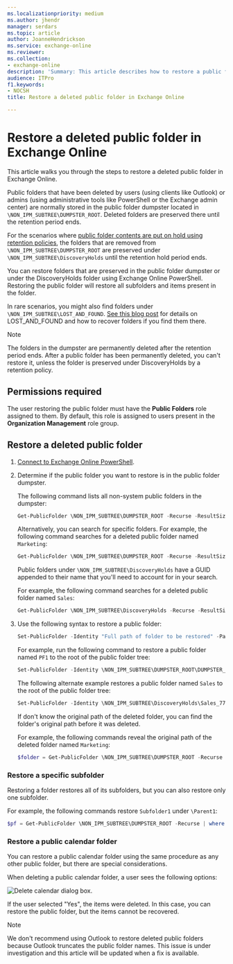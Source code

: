 ```yaml
---
ms.localizationpriority: medium
ms.author: jhendr
manager: serdars
ms.topic: article
author: JoanneHendrickson
ms.service: exchange-online
ms.reviewer:
ms.collection:
- exchange-online
description: 'Summary: This article describes how to restore a public folder that was previously deleted in Exchange Online'
audience: ITPro
f1.keywords:
- NOCSH
title: Restore a deleted public folder in Exchange Online

---
```


# Restore a deleted public folder in Exchange Online

This article walks you through the steps to restore a deleted public folder in Exchange Online.

Public folders that have been deleted by users (using clients like Outlook) or admins (using administrative tools like PowerShell or the Exchange admin center) are normally stored in the public folder dumpster located in `\NON_IPM_SUBTREE\DUMPSTER_ROOT`. Deleted folders are preserved there until the retention period ends.

For the scenarios where [public folder contents are put on hold using retention policies](/microsoft-365/compliance/create-retention-policies), the folders that are removed from `\NON_IPM_SUBTREE\DUMPSTER_ROOT` are preserved under `\NON_IPM_SUBTREE\DiscoveryHolds` until the retention hold period ends.

You can restore folders that are preserved in the public folder dumpster or under the DiscoveryHolds folder using Exchange Online PowerShell. Restoring the public folder will restore all subfolders and items present in the folder.

In rare scenarios, you might also find folders under `\NON_IPM_SUBTREE\LOST_AND_FOUND`. [See this blog post](https://techcommunity.microsoft.com/t5/exchange-team-blog/introducing-public-folder-8220-lost-and-found-8221-functionality/ba-p/604043) for details on LOST_AND_FOUND and how to recover folders if you find them there.

> [!NOTE]
> The folders in the dumpster are permanently deleted after the retention period ends. After a public folder has been permanently deleted, you can't restore it, unless the folder is preserved under DiscoveryHolds by a retention policy.

## Permissions required

The user restoring the public folder must have the **Public Folders** role assigned to them. By default, this role is assigned to users present in the **Organization Management** role group.

## Restore a deleted public folder

1. [Connect to Exchange Online PowerShell](/powershell/exchange/connect-to-exchange-online-powershell).

1. Determine if the public folder you want to restore is in the public folder dumpster.

    The following command lists all non-system public folders in the dumpster:

    ```PowerShell
    Get-PublicFolder \NON_IPM_SUBTREE\DUMPSTER_ROOT -Recurse -ResultSize Unlimited | where {$_.FolderClass -ne "$null"}
    ```

    Alternatively, you can search for specific folders. For example, the following command searches for a deleted public folder named `Marketing`:

    ```PowerShell
    Get-PublicFolder \NON_IPM_SUBTREE\DUMPSTER_ROOT -Recurse -ResultSize Unlimited | where {$_.Name -like "Marketing"}
    ```

    Public folders under `\NON_IPM_SUBTREE\DiscoveryHolds` have a GUID appended to their name that you'll need to account for in your search.

    For example, the following command searches for a deleted public folder named `Sales`:

    ```PowerShell
    Get-PublicFolder \NON_IPM_SUBTREE\DiscoveryHolds -Recurse -ResultSize Unlimited | where {$_.Name -like "*Sales*"}
    ```

1. Use the following syntax to restore a public folder:

    ```PowerShell
    Set-PublicFolder -Identity "Full path of folder to be restored" -Path "Parent folder path where folder needs to be restored"
    ```

    For example, run the following command to restore a public folder named `PF1` to the root of the public folder tree:

    ```PowerShell
    Set-PublicFolder -Identity \NON_IPM_SUBTREE\DUMPSTER_ROOT\DUMPSTER_EXTEND\RESERVED_1\RESERVED_1\9f32c468-4bc2-42aa-b979-16a057394b2f\PF1 -Path \
    ```

    The following alternate example restores a public folder named `Sales` to the root of the public folder tree:

    ```PowerShell
    Set-PublicFolder -Identity \NON_IPM_SUBTREE\DiscoveryHolds\Sales_774d775c-da53-4ee7-869c-353c8a6e3265 -Path \
    ```

    If don't know the original path of the deleted folder, you can find the folder's original path before it was deleted.

    For example, the following commands reveal the original path of the deleted folder named `Marketing`:
    
    ```powershell    
    $folder = Get-PublicFolder \NON_IPM_SUBTREE\DUMPSTER_ROOT -Recurse -ResultSize Unlimited | where {$_.Name -like "Marketing"}; Get-PublicFolder (Get-PublicFolder $folder.ParentPath).DumpsterEntryId
    ```

### Restore a specific subfolder

Restoring a folder restores all of its subfolders, but you can also restore only one subfolder.

For example, the following commands restore `Subfolder1` under `\Parent1`:

```PowerShell
$pf = Get-PublicFolder \NON_IPM_SUBTREE\DUMPSTER_ROOT -Recurse | where {$_.Name -eq "Subfolder1"}; Set-PublicFolder $pf.identity -Path \Parent1
```

### Restore a public calendar folder

You can restore a public calendar folder using the same procedure as any other public folder, but there are special considerations.

When deleting a public calendar folder, a user sees the following options:

![Delete calendar dialog box.](../../media/delete-public-calendar-folder.png)

If the user selected "Yes", the items were deleted. In this case, you can restore the public folder, but the items cannot be recovered.

> [!NOTE]
> We don't recommend using Outlook to restore deleted public folders because Outlook truncates the public folder names. This issue is under investigation and this article will be updated when a fix is available.
